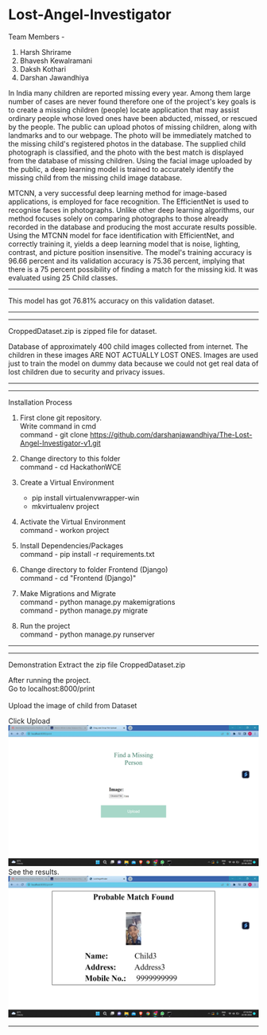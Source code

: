 # Lost-Angel-Investigator
Team Members -

1. Harsh Shrirame <br>
2. Bhavesh Kewalramani <br>
3. Daksh Kothari <br>
4. Darshan Jawandhiya <br>

In India many children are reported missing every year. Among them large number of cases are never found therefore one of the project's key goals is to create a missing children (people) locate application that may assist ordinary people whose loved ones have been abducted, missed, or rescued by the people. The public can upload photos of missing children, along with landmarks and to our webpage. The photo will be immediately matched to the missing child's registered photos in the database. The supplied child photograph is classified, and the photo with the best match is displayed from the database of missing children. Using the facial image uploaded by the public, a deep learning model is trained to accurately identify the missing child from the missing child image database.

MTCNN, a very successful deep learning method for image-based applications, is employed for face recognition. The EfficientNet is used to recognise faces in photographs. Unlike other deep learning algorithms, our method focuses solely on comparing photographs to those already recorded in the database and producing the most accurate results possible. Using the MTCNN model for face identification with EfficientNet, and correctly training it, yields a deep learning model that is noise, lighting, contrast, and picture position insensitive. The model's training accuracy is 96.66 percent and its validation accuracy is 75.36 percent, implying that there is a 75 percent possibility of finding a match for the missing kid. It was evaluated using 25 Child classes.
***
This model has got 76.81% accuracy on this validation dataset.
***

***
CroppedDataset.zip is zipped file for dataset.

Database of approximately 400 child images collected from internet.
The children in these images ARE NOT ACTUALLY LOST ONES.
Images are used just to train the model on dummy data because we could not get real data of lost children due to security and privacy issues.
***

***
Installation Process
 
1. First clone git repository.<br>
Write command in cmd <br>
command - git clone https://github.com/darshanjawandhiya/The-Lost-Angel-Investigator-v1.git

2. Change directory to this folder <br>
command - cd HackathonWCE  <br>

3. Create a Virtual Environment <br>
	- pip install virtualenvwrapper-win <br>
	- mkvirtualenv project

4. Activate the Virtual Environment <br>
command - workon project <br>

5. Install Dependencies/Packages <br>
command - pip install -r requirements.txt <br>

6. Change directory to folder Frontend (Django) <br>
command - cd "Frontend (Django)" <br>

7. Make Migrations and Migrate <br>
command - python manage.py makemigrations <br>
command - python manage.py migrate <br>

8. Run the project <br>
command - python manage.py runserver <br>
***

***
Demonstration
Extract the zip file CroppedDataset.zip <br>

After running the project. <br> 
Go to localhost:8000/print <br>
<br>
Upload the image of child from Dataset <br>

Click Upload <br>
<img src="RESULTS/2.png"></img>
See the results. <br>
<img src="RESULTS/3.png"></img>
***





 

